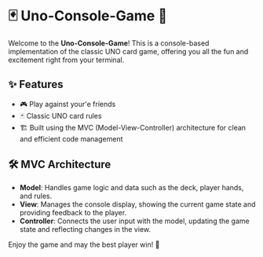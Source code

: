 # 🃏 Uno-Console-Game 🎲

Welcome to the **Uno-Console-Game**! This is a console-based implementation of the classic UNO card game, offering you all the fun and excitement right from your terminal. 

## ✨ Features

- 🎮 Play against your'e friends
- 🃏 Classic UNO card rules
- 🏗️ Built using the MVC (Model-View-Controller) architecture for clean and efficient code management

## 🛠️ MVC Architecture

- **Model**: Handles game logic and data such as the deck, player hands, and rules.
- **View**: Manages the console display, showing the current game state and providing feedback to the player.
- **Controller**: Connects the user input with the model, updating the game state and reflecting changes in the view.

Enjoy the game and may the best player win! 🎉
